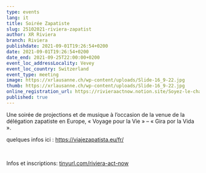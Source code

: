 ```yaml
---
type: events
lang: it
title: Soirée Zapatiste
slug: 25102021-riviera-zapatist
author: XR Riviera
branch: Riviera
publishdate: 2021-09-01T19:26:54+0200
date: 2021-09-01T19:26:54+0200
date_end: 2021-09-25T22:00:00+0200
event_loc_addressLocality: Vevey
event_loc_country: Switzerland
event_type: meeting
image: https://xrlausanne.ch/wp-content/uploads/Slide-16_9-22.jpg
thumb: https://xrlausanne.ch/wp-content/uploads/Slide-16_9-22.jpg
online_registration_url: https://rivieraactnow.notion.site/Soyez-le-changement-09402a28bd774b00aa6b4a426fce416e
published: true
---
```

Une soirée de projections et de musique à l’occasion de la venue de la délégation zapatiste en Europe, « Voyage pour la Vie » – « Gira por la Vida ».

quelques infos ici : <https://viajezapatista.eu/fr/>

 

Infos et inscriptions: [tinyurl.com/riviera-act-now](https://tinyurl.com/riviera-act-now?fbclid=IwAR2JcD_PLW71JtjQT7KVBNu5b2byd3u6QQUAm1eGjZlvEQm9RkSEcnh1f5k)